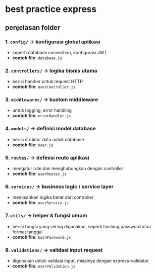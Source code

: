 # best practice express

## penjelasan folder

### 1. `config/` -> konfigurasi global aplikasi

- seperti database connection, konfigurasi JWT
- **contoh file:** `database.js`

### 2. `controllers/` -> logika bisnis utama

- berisi handler untuk request HTTP
- **contoh file:** `userController.js`

### 3. `middlewares/` -> kustom middleware

- untuk logging, error handling
- **contoh file:** `errorHandler.js`

### 4. `models/` -> definisi model database

- berisi struktur data untuk database
- **contoh file:** `User.js`

### 5. `routes/` -> definisi route aplikasi

- mengatur rute dan menghubungkan dengan controller
- **contoh file:** `userRoutes.js`

### 6. `services/` -> business logic / service layer

- memisahkan logika berat dari controller
- **contoh file:** `userService.js`

### 7. `utils/` -> helper & fungsi umum

- berisi fungsi yang sering digunakan, seperti hashing password atau format tanggal
- **contoh file:** `hashPassword.js`

### 8. `validations/` -> validasi input request

- digunakan untuk validasi input, misalnya dengan express-validator
- **contoh file:** `userValidation.js`

